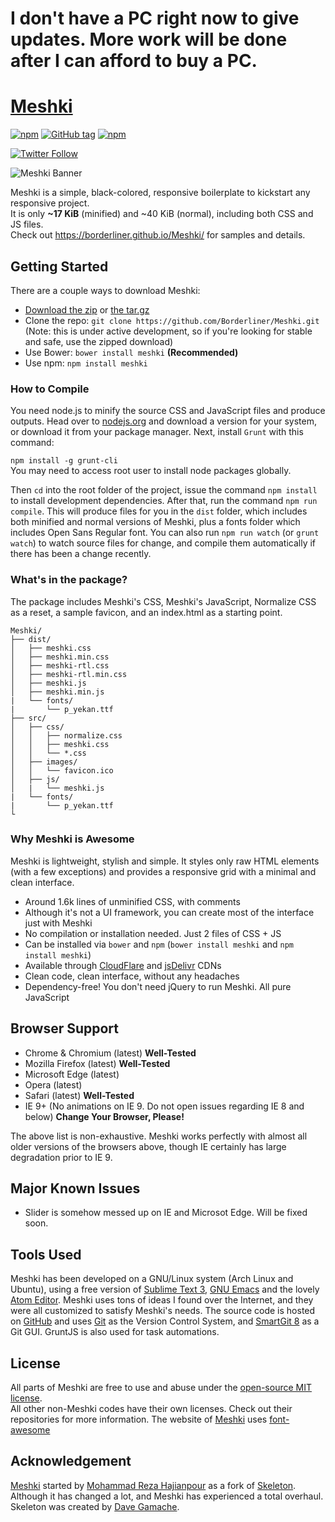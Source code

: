 # I don't have a PC right now to give updates. More work will be done after I can afford to buy a PC.

# [Meshki](https://borderliner.github.io/Meshki/)
[![npm](https://img.shields.io/npm/dm/meshki.svg?maxAge=2592000?style=flat-square)](https://www.npmjs.com/package/meshki)
[![GitHub tag](https://img.shields.io/github/tag/borderliner/meshki.svg?maxAge=2592000?style=flat-square)](https://github.com/Borderliner/Meshki/releases)
[![npm](https://img.shields.io/npm/l/meshki.svg?maxAge=2592000?style=flat-square)](https://github.com/Borderliner/Meshki/blob/master/LICENSE.md)

[![Twitter Follow](https://img.shields.io/twitter/follow/meshki_ui.svg?style=social&label=Follow&maxAge=2592000?style=flat-square)](https://twitter.com/Meshki_UI)

![Meshki Banner](https://borderliner.github.io/Meshki/meta-image.png)

Meshki is a simple, black-colored, responsive boilerplate to kickstart any responsive project.<br>
It is only <b>~17 KiB</b> (minified) and ~40 KiB (normal), including both CSS and JS files.<br>
Check out <https://borderliner.github.io/Meshki/> for samples and details.

## Getting Started

There are a couple ways to download Meshki:
- [Download the zip](https://github.com/Borderliner/Meshki/archive/v1.4.2.zip) or [the tar.gz](https://github.com/Borderliner/Meshki/archive/v1.4.2.tar.gz)
- Clone the repo: `git clone https://github.com/Borderliner/Meshki.git` (Note: this is under active development, so if you're looking for stable and safe, use the zipped download)
- Use Bower: `bower install meshki` **(Recommended)**
- Use npm: `npm install meshki`

### How to Compile
You need node.js to minify the source CSS and JavaScript files and produce outputs. Head over to [nodejs.org](https://nodejs.org/en/) and download a version for your system, or download it from your package manager. Next, install `Grunt` with this command:

`npm install -g grunt-cli`<br>
You may need to access root user to install node packages globally.

Then `cd` into the root folder of the project, issue the command `npm install` to install development dependencies. After that, run the command `npm run compile`. This will produce files for you in the `dist` folder, which includes both minified and normal versions of Meshki, plus a fonts folder which includes Open Sans Regular font. You can also run `npm run watch` (or `grunt watch`) to watch source files for change, and compile them automatically if there has been a change recently.

### What's in the package?

The package includes Meshki's CSS, Meshki's JavaScript, Normalize CSS as a reset, a sample favicon, and an index.html as a starting point.

```
Meshki/
├── dist/
│   ├── meshki.css
│   ├── meshki.min.css
│   ├── meshki-rtl.css
│   ├── meshki-rtl.min.css
│   ├── meshki.js
│   ├── meshki.min.js
|   └── fonts/
|       └── p_yekan.ttf
├── src/
│   ├── css/
│   │   ├── normalize.css
│   │   ├── meshki.css
│   │   └── *.css
│   ├── images/
│   │   └── favicon.ico
│   ├── js/
│   |   └── meshki.js
|   └── fonts/
|       └── p_yekan.ttf
└

```

### Why Meshki is Awesome

Meshki is lightweight, stylish and simple. It styles only raw HTML elements (with a few exceptions) and provides a responsive grid with a minimal and clean interface.
- Around 1.6k lines of unminified CSS, with comments
- Although it's not a UI framework, you can create most of the interface just with Meshki
- No compilation or installation needed. Just 2 files of CSS + JS
- Can be installed via `bower` and `npm` (`bower install meshki` and `npm install meshki`)
- Available through [CloudFlare](https://cdnjs.com/libraries/meshki) and [jsDelivr](https://www.jsdelivr.com/projects/meshki) CDNs
- Clean code, clean interface, without any headaches
- Dependency-free! You don't need jQuery to run Meshki. All pure JavaScript


## Browser Support

- Chrome & Chromium (latest) **Well-Tested**
- Mozilla Firefox (latest) **Well-Tested**
- Microsoft Edge (latest)
- Opera (latest)
- Safari (latest) **Well-Tested**
- IE 9+ (No animations on IE 9. Do not open issues regarding IE 8 and below) **Change Your Browser, Please!**

The above list is non-exhaustive. Meshki works perfectly with almost all older versions of the browsers above, though IE certainly has large degradation prior to IE 9.

## Major Known Issues
- Slider is somehow messed up on IE and Microsot Edge. Will be fixed soon.

## Tools Used

Meshki has been developed on a GNU/Linux system (Arch Linux and Ubuntu), using a free version of [Sublime Text 3](https://www.sublimetext.com/3), [GNU Emacs](https://www.gnu.org/s/emacs) and the lovely [Atom Editor](https://atom.io/). Meshki uses tons of ideas I found over the Internet, and they were all customized to satisfy Meshki's needs. The source code is hosted on [GitHub](https://github.com/) and uses [Git](https://git-scm.com/) as the Version Control System, and [SmartGit 8](https://www.syntevo.com/smartgit/) as a Git GUI. GruntJS is also used for task automations.

## License

All parts of Meshki are free to use and abuse under the [open-source MIT license](https://github.com/Borderliner/Meshki/blob/master/LICENSE.md).<br>
All other non-Meshki codes have their own licenses. Check out their repositories for more information.
The website of [Meshki](https://borderliner.github.io/Meshki/) uses [font-awesome](http://fontawesome.io/)

## Acknowledgement

[Meshki](https://borderliner.github.io/Meshki/) started by [Mohammad Reza Hajianpour](mailto:hajianpour.mr@gmail.com) as a fork of [Skeleton](https://github.com/dhg/Skeleton). Although it has changed a lot, and Meshki has experienced a total overhaul.<br>
Skeleton was created by [Dave Gamache](https://twitter.com/dhg).
